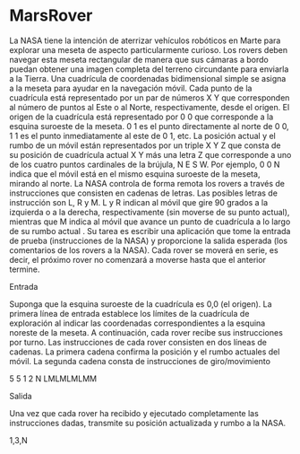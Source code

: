 # MarsRover

La NASA tiene la intención de aterrizar vehículos robóticos en Marte para explorar una meseta de aspecto particularmente curioso. Los rovers deben navegar esta meseta rectangular de manera que sus cámaras a bordo puedan obtener una imagen completa del terreno circundante para enviarla a la Tierra. Una cuadrícula de coordenadas bidimensional simple se asigna a la meseta para ayudar en la navegación móvil. Cada punto de la cuadrícula está representado por un par de números X Y que corresponden al número de puntos al Este o al Norte, respectivamente, desde el origen. El origen de la cuadrícula está representado por 0 0 que corresponde a la esquina suroeste de la meseta. 0 1 es el punto directamente al norte de 0 0, 1 1 es el punto inmediatamente al este de 0 1, etc. La posición actual y el rumbo de un móvil están representados por un triple X Y Z que consta de su posición de cuadrícula actual X Y más una letra Z que corresponde a uno de los cuatro puntos cardinales de la brújula, N E S W. Por ejemplo, 0 0 N indica que el móvil está en el mismo esquina suroeste de la meseta, mirando al norte. La NASA controla de forma remota los rovers a través de instrucciones que consisten en cadenas de letras. Las posibles letras de instrucción son L, R y M. L y R indican al móvil que gire 90 grados a la izquierda o a la derecha, respectivamente (sin moverse de su punto actual), mientras que M indica al móvil que avance un punto de cuadrícula a lo largo de su rumbo actual . Su tarea es escribir una aplicación que tome la entrada de prueba (instrucciones de la NASA) y proporcione la salida esperada (los comentarios de los rovers a la NASA). Cada rover se moverá en serie, es decir, el próximo rover no comenzará a moverse hasta que el anterior termine.

Entrada

Suponga que la esquina suroeste de la cuadrícula es 0,0 (el origen). La primera línea de entrada establece los límites de la cuadrícula de exploración al indicar las coordenadas correspondientes a la esquina noreste de la meseta. A continuación, cada rover recibe sus instrucciones por turno. Las instrucciones de cada rover consisten en dos líneas de cadenas. La primera cadena confirma la posición y el rumbo actuales del móvil. La segunda cadena consta de instrucciones de giro/movimiento

5 5 
1 2 N 
LMLMLMLMM 

Salida

Una vez que cada rover ha recibido y ejecutado completamente las instrucciones dadas, transmite su posición actualizada y rumbo a la NASA.

1,3,N